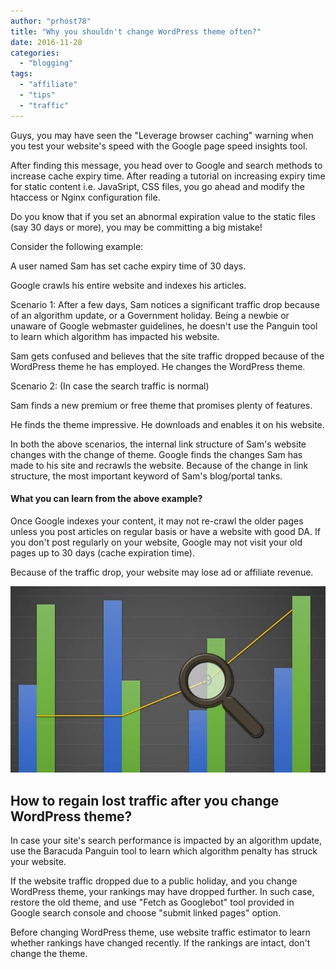 ```yaml
---
author: "prhost78"
title: "Why you shouldn't change WordPress theme often?"
date: 2016-11-28
categories: 
  - "blogging"
tags: 
  - "affiliate"
  - "tips"
  - "traffic"
---
```


Guys, you may have seen the "Leverage browser caching" warning when you test your website's speed with the Google page speed insights tool.

After finding this message, you head over to Google and search methods to increase cache expiry time. After reading a tutorial on increasing expiry time for static content i.e. JavaSript, CSS files, you go ahead and modify the htaccess or Nginx configuration file.

Do you know that if you set an abnormal expiration value to the static files (say 30 days or more), you may be committing a big mistake!

Consider the following example:

A user named Sam has set cache expiry time of 30 days.

Google crawls his entire website and indexes his articles.

Scenario 1: After a few days, Sam notices a significant traffic drop because of an algorithm update, or a Government holiday. Being a newbie or unaware of Google webmaster guidelines, he doesn't use the Panguin tool to learn which algorithm has impacted his website.

Sam gets confused and believes that the site traffic dropped because of the WordPress theme he has employed. He changes the WordPress theme.

Scenario 2: (In case the search traffic is normal)

Sam finds a new premium or free theme that promises plenty of features.

He finds the theme impressive. He downloads and enables it on his website.

In both the above scenarios, the internal link structure of Sam's website changes with the change of theme. Google finds the changes Sam has made to his site and recrawls the website. Because of the change in link structure, the most important keyword of Sam's blog/portal tanks.

#### What you can learn from the above example?

Once Google indexes your content, it may not re-crawl the older pages unless you post articles on regular basis or have a website with good DA. If you don't post regularly on your website, Google may not visit your old pages up to 30 days (cache expiration time).

Because of the traffic drop, your website may lose ad or affiliate revenue.

![change wordpress theme](images/change-wordpress-theme.jpg)

## How to regain lost traffic after you change WordPress theme?

In case your site's search performance is impacted by an algorithm update, use the Baracuda Panguin tool to learn which algorithm penalty has struck your website.

If the website traffic dropped due to a public holiday, and you change WordPress theme, your rankings may have dropped further. In such case, restore the old theme, and use "Fetch as Googlebot" tool provided in Google search console and choose "submit linked pages" option.

Before changing WordPress theme, use website traffic estimator to learn whether rankings have changed recently. If the rankings are intact, don't change the theme.
